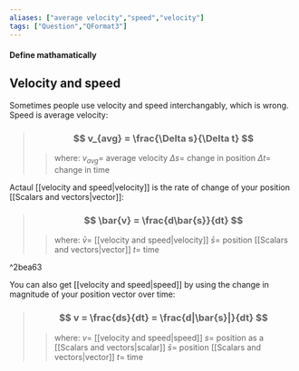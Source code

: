 ```yaml
---
aliases: ["average velocity","speed","velocity"]
tags: ["Question","QFormat3"]
---
```


#### Define mathamatically
## Velocity and speed
Sometimes people use velocity and speed interchangably, which is wrong. Speed is average velocity:

> ### $$ v_{avg} = \frac{\Delta s}{\Delta t} $$ 
>> where:
>> $v_{avg}=$ average velocity 
>> $\Delta s=$ change in position
>> $\Delta t=$ change in time

Actaul [[velocity and speed|velocity]] is the rate of change of your position [[Scalars and vectors|vector]]:

> ### $$ \bar{v} = \frac{d\bar{s}}{dt} $$ 
>> where:
>> $\bar{v}=$ [[velocity and speed|velocity]]
>> $\bar{s}=$ position [[Scalars and vectors|vector]]
>> $t=$ time

^2bea63

You can also get [[velocity and speed|speed]] by using the change in magnitude of your position vector over time:

> ### $$ v = \frac{ds}{dt} = \frac{d|\bar{s}|}{dt} $$ 
>> where:
>> $v=$ [[velocity and speed|speed]]
>> $s=$ position as a [[Scalars and vectors|scalar]]
>> $\bar{s}=$ position [[Scalars and vectors|vector]]
>> $t=$ time